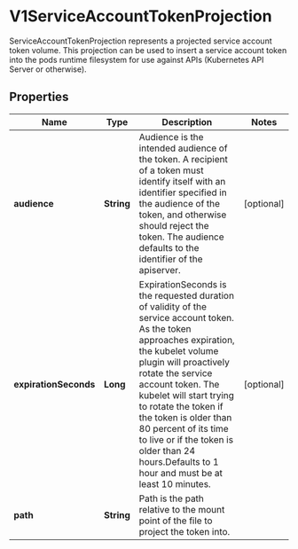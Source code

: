 

# V1ServiceAccountTokenProjection

ServiceAccountTokenProjection represents a projected service account token volume. This projection can be used to insert a service account token into the pods runtime filesystem for use against APIs (Kubernetes API Server or otherwise).

## Properties

| Name | Type | Description | Notes |
|------------ | ------------- | ------------- | -------------|
|**audience** | **String** | Audience is the intended audience of the token. A recipient of a token must identify itself with an identifier specified in the audience of the token, and otherwise should reject the token. The audience defaults to the identifier of the apiserver. |  [optional] |
|**expirationSeconds** | **Long** | ExpirationSeconds is the requested duration of validity of the service account token. As the token approaches expiration, the kubelet volume plugin will proactively rotate the service account token. The kubelet will start trying to rotate the token if the token is older than 80 percent of its time to live or if the token is older than 24 hours.Defaults to 1 hour and must be at least 10 minutes. |  [optional] |
|**path** | **String** | Path is the path relative to the mount point of the file to project the token into. |  |



